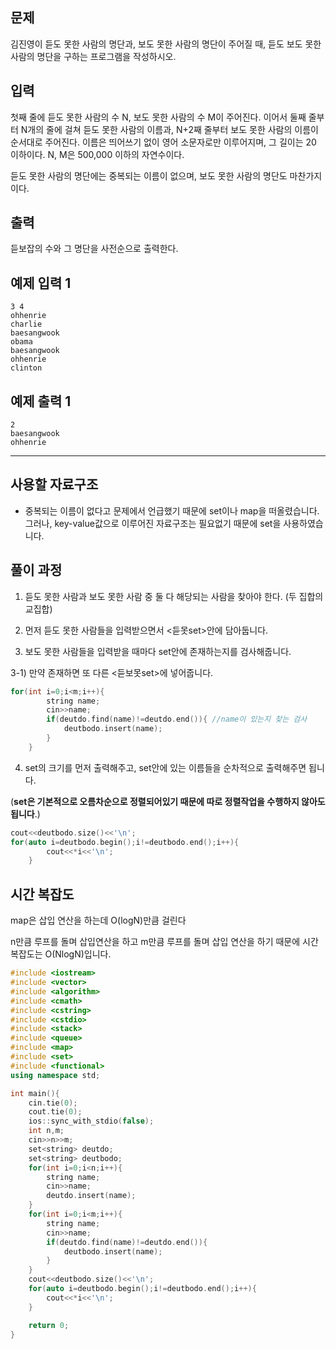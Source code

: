 ## 문제

김진영이 듣도 못한 사람의 명단과, 보도 못한 사람의 명단이 주어질 때, 듣도 보도 못한 사람의 명단을 구하는 프로그램을 작성하시오.

## 입력

첫째 줄에 듣도 못한 사람의 수 N, 보도 못한 사람의 수 M이 주어진다. 이어서 둘째 줄부터 N개의 줄에 걸쳐 듣도 못한 사람의 이름과, N+2째 줄부터 보도 못한 사람의 이름이 순서대로 주어진다. 이름은 띄어쓰기 없이 영어 소문자로만 이루어지며, 그 길이는 20 이하이다. N, M은 500,000 이하의 자연수이다.

듣도 못한 사람의 명단에는 중복되는 이름이 없으며, 보도 못한 사람의 명단도 마찬가지이다.

## 출력

듣보잡의 수와 그 명단을 사전순으로 출력한다.

## 예제 입력 1

```
3 4
ohhenrie
charlie
baesangwook
obama
baesangwook
ohhenrie
clinton

```

## 예제 출력 1

```
2
baesangwook
ohhenrie

```

---

## 사용할 자료구조

- 중복되는 이름이 없다고 문제에서 언급했기 때문에 set이나 map을 떠올렸습니다. 그러나, key-value값으로 이루어진 자료구조는 필요없기 때문에 set을 사용하였습니다.

## 풀이 과정

1)  듣도 못한 사람과 보도 못한 사람 중 둘 다 해당되는 사람을 찾아야 한다. (두 집합의 교집합)

2) 먼저 듣도 못한 사람들을 입력받으면서 <듣못set>안에 담아둡니다.

3) 보도 못한 사람들을 입력받을 때마다 set안에 존재하는지를 검사해줍니다.

3-1) 만약 존재하면 또 다른 <듣보못set>에 넣어줍니다.

```cpp
for(int i=0;i<m;i++){
        string name;
        cin>>name;
        if(deutdo.find(name)!=deutdo.end()){ //name이 있는지 찾는 검사
            deutbodo.insert(name);
        }
    }
```

4) set의 크기를 먼저 출력해주고, set안에 있는 이름들을 순차적으로 출력해주면 됩니다.

(**set은 기본적으로 오름차순으로 정렬되어있기 때문에 따로 정렬작업을 수행하지 않아도 됩니다**.)

```cpp
cout<<deutbodo.size()<<'\n';
for(auto i=deutbodo.begin();i!=deutbodo.end();i++){
        cout<<*i<<'\n';
    }
```

## 시간 복잡도

map은 삽입 연산을 하는데 O(logN)만큼 걸린다

n만큼 루프를 돌며 삽입연산을 하고 m만큼 루프를 돌며 삽입 연산을 하기 때문에 시간복잡도는 O(NlogN)입니다.

```cpp
#include <iostream>
#include <vector>
#include <algorithm>
#include <cmath>
#include <cstring>
#include <cstdio>
#include <stack>
#include <queue>
#include <map>
#include <set>
#include <functional>
using namespace std;

int main(){
    cin.tie(0);
    cout.tie(0);
    ios::sync_with_stdio(false);
    int n,m;
    cin>>n>>m;
    set<string> deutdo;
    set<string> deutbodo;
    for(int i=0;i<n;i++){
        string name;
        cin>>name;
        deutdo.insert(name);
    }
    for(int i=0;i<m;i++){
        string name;
        cin>>name;
        if(deutdo.find(name)!=deutdo.end()){
            deutbodo.insert(name);
        }
    }
    cout<<deutbodo.size()<<'\n';
    for(auto i=deutbodo.begin();i!=deutbodo.end();i++){
        cout<<*i<<'\n';
    }

    return 0;
}
```